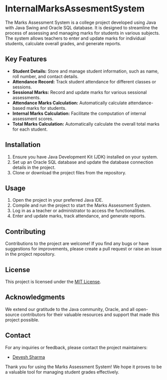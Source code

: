 # InternalMarksAssesmentSystem

The Marks Assessment System is a college project developed using Java with Java Swing and Oracle SQL database. It is designed to streamline the process of assessing and managing marks for students in various subjects. The system allows teachers to enter and update marks for individual students, calculate overall grades, and generate reports.

## Key Features

- **Student Details:** Store and manage student information, such as name, roll number, and contact details.
- **Attendance Record:** Track student attendance for different classes or sessions.
- **Sessional Marks:** Record and update marks for various sessional assessments.
- **Attendance Marks Calculation:** Automatically calculate attendance-based marks for students.
- **Internal Marks Calculation:** Facilitate the computation of internal assessment scores.
- **Total Marks Calculation:** Automatically calculate the overall total marks for each student.

## Installation

1. Ensure you have Java Development Kit (JDK) installed on your system.
2. Set up an Oracle SQL database and update the database connection details in the project.
3. Clone or download the project files from the repository.

## Usage

1. Open the project in your preferred Java IDE.
2. Compile and run the project to start the Marks Assessment System.
3. Log in as a teacher or administrator to access the functionalities.
4. Enter and update marks, track attendance, and generate reports.

## Contributing

Contributions to the project are welcome! If you find any bugs or have suggestions for improvements, please create a pull request or raise an issue in the project repository.

## License

This project is licensed under the [MIT License](https://opensource.org/licenses/MIT).

## Acknowledgments

We extend our gratitude to the Java community, Oracle, and all open-source contributors for their valuable resources and support that made this project possible.

## Contact

For any inquiries or feedback, please contact the project maintainers:
- [Devesh Sharma](deveshsharma070701@gmail.com)

Thank you for using the Marks Assessment System! We hope it proves to be a valuable tool for managing student grades effectively.
